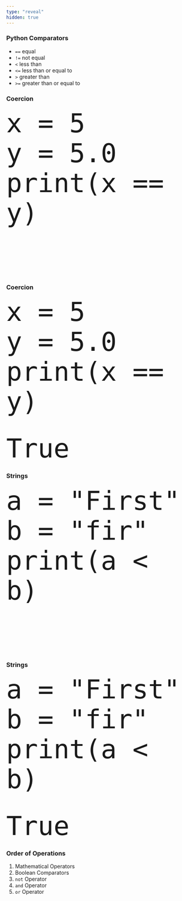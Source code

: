 ```yaml
---
type: "reveal"
hidden: true
---
```


<section>
    <h3>Python Comparators</h3>
    <ul>
        <li><code>==</code> equal</li>
        <li><code>!=</code> not equal</li>
        <li><code>&lt;</code> less than</li>
        <li><code>&lt;=</code> less than or equal to</li>
        <li><code>></code> greater than</li>
        <li><code>>=</code> greater than or equal to</li>
    </ul>
</section>

<section>
    <h3>Coercion</h3>
    <pre><code style="font-size: 70px; line-height: 80px" class="language-python stretch">x = 5
y = 5.0
print(x == y)
</code></pre>
    <br>
    <pre><code style="font-size: 70px; line-height: 80px" class="language-plaintext">
</code></pre>
</section>
<section>
    <h3>Coercion</h3>
    <pre><code style="font-size: 70px; line-height: 80px" class="language-python stretch">x = 5
y = 5.0
print(x == y)
</code></pre>
    <br>
    <pre><code style="font-size: 70px; line-height: 80px" class="language-plaintext">True
</code></pre>
</section>

<section>
    <h3>Strings</h3>
    <pre><code style="font-size: 70px; line-height: 80px" class="language-python stretch">a = "First"
b = "fir"
print(a < b)
</code></pre>
    <br>
    <pre><code style="font-size: 70px; line-height: 80px" class="language-plaintext">
</code></pre>
</section>
<section>
    <h3>Strings</h3>
    <pre><code style="font-size: 70px; line-height: 80px" class="language-python stretch">a = "First"
b = "fir"
print(a < b)
</code></pre>
    <br>
    <pre><code style="font-size: 70px; line-height: 80px" class="language-plaintext">True
</code></pre>
</section>
<section>
    <h3>Order of Operations</h3>
    <ol>
        <li>Mathematical Operators</li>
        <li>Boolean Comparators</li>
        <li><code>not</code> Operator</li>
        <li><code>and</code> Operator</li>
        <li><code>or</code> Operator</li>
    </ol>
</section>